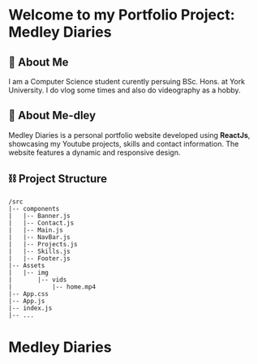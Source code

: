# Welcome to my Portfolio Project: Medley Diaries 



## 🌟 About Me

I am a Computer Science student curently persuing BSc. Hons. at York University.
I do vlog some times and also do videography as a hobby.

## 📓 About Me-dley 

Medley Diaries is a personal portfolio website developed using <b>ReactJs</b>,
showcasing my Youtube projects, skills and contact information.
The website features a dynamic and responsive design.

## ⛓️ Project Structure

```
/src
|-- components
|   |-- Banner.js
|   |-- Contact.js
|   |-- Main.js
|   |-- NavBar.js
|   |-- Projects.js
|   |-- Skills.js
|   |-- Footer.js
|-- Assets
|   |-- img
|       |-- vids
|           |-- home.mp4
|-- App.css
|-- App.js
|-- index.js
|-- ...
```


# Medley Diaries
